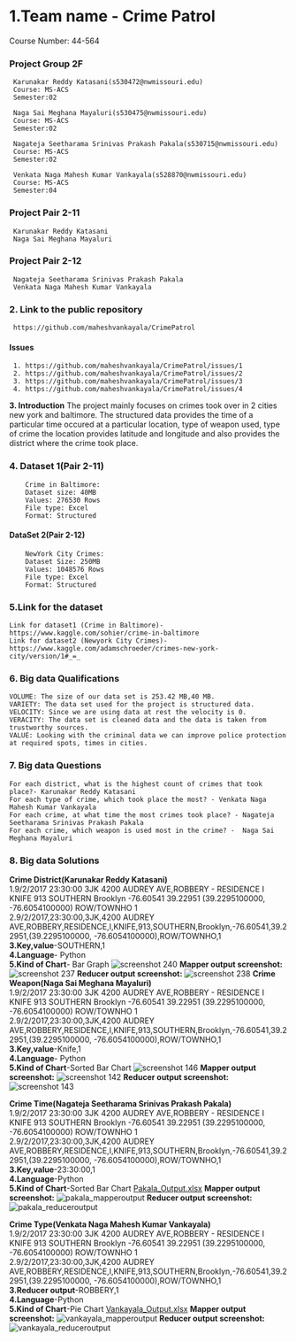 # 1.Team name - Crime Patrol
Course Number: 44-564
### Project Group 2F

     Karunakar Reddy Katasani(s530472@nwmissouri.edu)
     Course: MS-ACS
     Semester:02

     Naga Sai Meghana Mayaluri(s530475@nwmissouri.edu)
     Course: MS-ACS
     Semester:02

     Nagateja Seetharama Srinivas Prakash Pakala(s530715@nwmissouri.edu)
     Course: MS-ACS
     Semester:02

     Venkata Naga Mahesh Kumar Vankayala(s528870@nwmissouri.edu)
     Course: MS-ACS
     Semester:04
### Project Pair 2-11

     Karunakar Reddy Katasani
     Naga Sai Meghana Mayaluri

### Project Pair 2-12

     Nagateja Seetharama Srinivas Prakash Pakala
     Venkata Naga Mahesh Kumar Vankayala

### 2. Link to the public repository
     https://github.com/maheshvankayala/CrimePatrol

#### Issues
     1. https://github.com/maheshvankayala/CrimePatrol/issues/1
     2. https://github.com/maheshvankayala/CrimePatrol/issues/2
     3. https://github.com/maheshvankayala/CrimePatrol/issues/3
     4. https://github.com/maheshvankayala/CrimePatrol/issues/4  


**3. Introduction**
    The project mainly focuses on crimes took over in 2 cities new york and baltimore.
    The structured data provides the time of a particular time occured at a particular location, type of weapon used,
    type of crime the location provides latitude and longitude and also provides the district where the crime took place.

### 4. Dataset 1(Pair 2-11)
        Crime in Baltimore:
        Dataset size: 40MB
        Values: 276530 Rows
        File type: Excel
        Format: Structured

#### DataSet 2(Pair 2-12)
        NewYork City Crimes:
        Dataset Size: 250MB
        Values: 1048576 Rows
        File type: Excel
        Format: Structured

### 5.Link for the dataset
    Link for dataset1 (Crime in Baltimore)- https://www.kaggle.com/sohier/crime-in-baltimore
    Link for dataset2 (Newyork City Crimes)- https://www.kaggle.com/adamschroeder/crimes-new-york-city/version/1#_=_

### 6. Big data Qualifications
    VOLUME: The size of our data set is 253.42 MB,40 MB.
    VARIETY: The data set used for the project is structured data.
    VELOCITY: Since we are using data at rest the velocity is 0.
    VERACITY: The data set is cleaned data and the data is taken from trustworthy sources.
    VALUE: Looking with the criminal data we can improve police protection at required spots, times in cities.

### 7. Big data Questions
    For each district, what is the highest count of crimes that took place?- Karunakar Reddy Katasani
    For each type of crime, which took place the most? - Venkata Naga Mahesh Kumar Vankayala
    For each crime, at what time the most crimes took place? - Nagateja Seetharama Srinivas Prakash Pakala
    For each crime, which weapon is used most in the crime? -  Naga Sai Meghana Mayaluri

### 8. Big data Solutions  
**Crime District(Karunakar Reddy Katasani)**  
        1.9/2/2017 23:30:00 3JK 4200 AUDREY AVE,ROBBERY - RESIDENCE I KNIFE 913 SOUTHERN Brooklyn -76.60541 39.22951 (39.2295100000, -76.6054100000) ROW/TOWNHO 1  
        2.9/2/2017,23:30:00,3JK,4200 AUDREY AVE,ROBBERY,RESIDENCE,I,KNIFE,913,SOUTHERN,Brooklyn,-76.60541,39.22951,(39.2295100000, -76.6054100000),ROW/TOWNHO,1  
        **3.Key,value**-SOUTHERN,1  
        **4.Language**- Python  
        **5.Kind of Chart**- Bar Graph 
       ![screenshot 240](https://user-images.githubusercontent.com/31742996/38780308-2dc19e58-409a-11e8-9d73-14e776ea79e7.png)
        **Mapper output screenshot:**
         ![screenshot 237](https://user-images.githubusercontent.com/31742996/38780254-2d51073e-4099-11e8-8f61-829d40950009.png)
        **Reducer output screenshot:**
        ![screenshot 238](https://user-images.githubusercontent.com/31742996/38780313-45fc9374-409a-11e8-99e1-49c947f5c17e.png)
**Crime Weapon(Naga Sai Meghana Mayaluri)**  
        1.9/2/2017 23:30:00 3JK 4200 AUDREY AVE,ROBBERY - RESIDENCE I KNIFE 913 SOUTHERN Brooklyn -76.60541 39.22951 (39.2295100000, -76.6054100000) ROW/TOWNHO 1  
        2.9/2/2017,23:30:00,3JK,4200 AUDREY AVE,ROBBERY,RESIDENCE,I,KNIFE,913,SOUTHERN,Brooklyn,-76.60541,39.22951,(39.2295100000, -76.6054100000),ROW/TOWNHO,1  
        **3.Key,value**-Knife,1  
        **4.Language**- Python  
        **5.Kind of Chart**-Sorted Bar Chart 
        ![screenshot 146](https://user-images.githubusercontent.com/31742996/38780388-0d402fc2-409b-11e8-9003-df9855dbb6ec.png)
        **Mapper output screenshot:**
        ![screenshot 142](https://user-images.githubusercontent.com/31742996/38780393-21169f0e-409b-11e8-8ae2-9cd0b0fade91.png)
        **Reducer output screenshot:**
        ![screenshot 143](https://user-images.githubusercontent.com/31742996/38780398-321e3f50-409b-11e8-9e49-ea0bba6d6960.png)

**Crime Time(Nagateja Seetharama Srinivas Prakash Pakala)**  
        1.9/2/2017 23:30:00 3JK 4200 AUDREY AVE,ROBBERY - RESIDENCE I KNIFE 913 SOUTHERN Brooklyn -76.60541 39.22951 (39.2295100000, -76.6054100000) ROW/TOWNHO 1  
        2.9/2/2017,23:30:00,3JK,4200 AUDREY AVE,ROBBERY,RESIDENCE,I,KNIFE,913,SOUTHERN,Brooklyn,-76.60541,39.22951,(39.2295100000, -76.6054100000),ROW/TOWNHO,1  
        **3.Key,value**-23:30:00,1  
        **4.Language**-Python  
         **5.Kind of Chart**-Sorted Bar Chart
         [Pakala_Output.xlsx](https://github.com/maheshvankayala/CrimePatrol/files/1913499/Pakala_Output.xlsx)
         **Mapper output screenshot:**
         ![pakala_mapperoutput](https://user-images.githubusercontent.com/31742996/38784604-df20c25c-40d9-11e8-8899-725dfb52ad8c.png)
         **Reducer output screenshot:**
         ![pakala_reduceroutput](https://user-images.githubusercontent.com/31742996/38784609-f03f21dc-40d9-11e8-9081-cd2c25ace6c2.png)
         
**Crime Type(Venkata Naga Mahesh Kumar Vankayala)**  
        1.9/2/2017 23:30:00 3JK 4200 AUDREY AVE,ROBBERY - RESIDENCE I KNIFE 913 SOUTHERN Brooklyn -76.60541 39.22951 (39.2295100000, -76.6054100000) ROW/TOWNHO 1  
        2.9/2/2017,23:30:00,3JK,4200 AUDREY AVE,ROBBERY,RESIDENCE,I,KNIFE,913,SOUTHERN,Brooklyn,-76.60541,39.22951,(39.2295100000, -76.6054100000),ROW/TOWNHO,1  
        **3.Reducer output**-ROBBERY,1  
        **4.Language**-Python  
        **5.Kind of Chart**-Pie Chart 
        [Vankayala_Output.xlsx](https://github.com/maheshvankayala/CrimePatrol/files/1913501/Vankayala_Output.xlsx)
        **Mapper output screenshot:**
        ![vankayala_mapperoutput](https://user-images.githubusercontent.com/31742996/38784626-3f2d0d0e-40da-11e8-9437-657d5ff0f00a.png)
        **Reducer output screenshot:**
        ![vankayala_reduceroutput](https://user-images.githubusercontent.com/31742996/38784631-469d837a-40da-11e8-8d22-902fc581c975.png)
